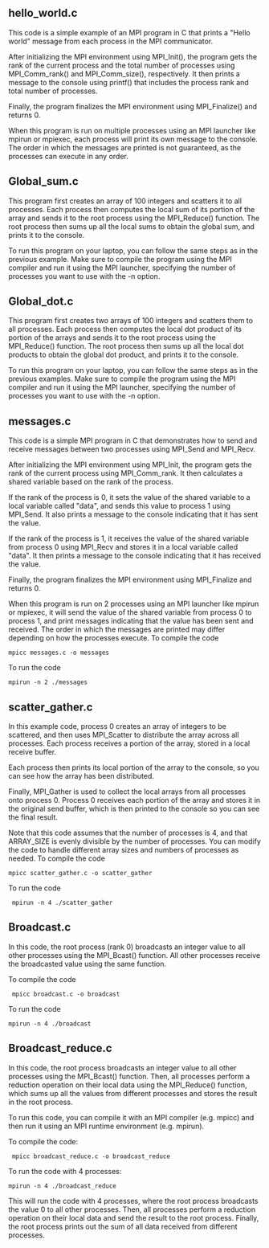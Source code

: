 ## hello_world.c
This code is a simple example of an MPI program in C that prints a "Hello world" message from each process in the MPI communicator.

After initializing the MPI environment using MPI_Init(), the program gets the rank of the current process and the total number of processes using MPI_Comm_rank() and MPI_Comm_size(), respectively. It then prints a message to the console using printf() that includes the process rank and total number of processes.

Finally, the program finalizes the MPI environment using MPI_Finalize() and returns 0.

When this program is run on multiple processes using an MPI launcher like mpirun or mpiexec, each process will print its own message to the console. The order in which the messages are printed is not guaranteed, as the processes can execute in any order.

## Global_sum.c

This program first creates an array of 100 integers and scatters it to all processes. Each process then computes the local sum of its portion of the array and sends it to the root process using the MPI_Reduce() function. The root process then sums up all the local sums to obtain the global sum, and prints it to the console.

To run this program on your laptop, you can follow the same steps as in the previous example. Make sure to compile the program using the MPI compiler and run it using the MPI launcher, specifying the number of processes you want to use with the -n option.

## Global_dot.c

This program first creates two arrays of 100 integers and scatters them to all processes. Each process then computes the local dot product of its portion of the arrays and sends it to the root process using the MPI_Reduce() function. The root process then sums up all the local dot products to obtain the global dot product, and prints it to the console.

To run this program on your laptop, you can follow the same steps as in the previous examples. Make sure to compile the program using the MPI compiler and run it using the MPI launcher, specifying the number of processes you want to use with the -n option.
## messages.c
This code is a simple MPI program in C that demonstrates how to send and receive messages between two processes using MPI_Send and MPI_Recv.

After initializing the MPI environment using MPI_Init, the program gets the rank of the current process using MPI_Comm_rank. It then calculates a shared variable based on the rank of the process.

If the rank of the process is 0, it sets the value of the shared variable to a local variable called "data", and sends this value to process 1 using MPI_Send. It also prints a message to the console indicating that it has sent the value.

If the rank of the process is 1, it receives the value of the shared variable from process 0 using MPI_Recv and stores it in a local variable called "data". It then prints a message to the console indicating that it has received the value.

Finally, the program finalizes the MPI environment using MPI_Finalize and returns 0.

When this program is run on 2 processes using an MPI launcher like mpirun or mpiexec, it will send the value of the shared variable from process 0 to process 1, and print messages indicating that the value has been sent and received. The order in which the messages are printed may differ depending on how the processes execute.
To compile the code

```mpicc messages.c -o messages```

To run the code

```mpirun -n 2 ./messages```
## scatter_gather.c
In this example code, process 0 creates an array of integers to be scattered, and then uses MPI_Scatter to distribute the array across all processes. Each process receives a portion of the array, stored in a local receive buffer.

Each process then prints its local portion of the array to the console, so you can see how the array has been distributed.

Finally, MPI_Gather is used to collect the local arrays from all processes onto process 0. Process 0 receives each portion of the array and stores it in the original send buffer, which is then printed to the console so you can see the final result.

Note that this code assumes that the number of processes is 4, and that ARRAY_SIZE is evenly divisible by the number of processes. You can modify the code to handle different array sizes and numbers of processes as needed.
To compile the code

 ```mpicc scatter_gather.c -o scatter_gather```
 
To run the code

``` mpirun -n 4 ./scatter_gather```
 
 ## Broadcast.c
 In this code, the root process (rank 0) broadcasts an integer value to all other processes using the MPI_Bcast() function. All other processes receive the broadcasted value using the same function.
 
 To compile the code

 ``` mpicc broadcast.c -o broadcast```
 
To run the code

``` mpirun -n 4 ./broadcast ```
 ## Broadcast_reduce.c
 
 In this code, the root process broadcasts an integer value to all other processes using the MPI_Bcast() function. Then, all processes perform a reduction operation on their local data using the MPI_Reduce() function, which sums up all the values from different processes and stores the result in the root process.

 
To run this code, you can compile it with an MPI compiler (e.g. mpicc) and then run it using an MPI runtime environment (e.g. mpirun). 

To compile the code:

``` mpicc broadcast_reduce.c -o broadcast_reduce```

To run the code with 4 processes:

```mpirun -n 4 ./broadcast_reduce```

This will run the code with 4 processes, where the root process broadcasts the value 0 to all other processes. Then, all processes perform a reduction operation on their local data and send the result to the root process. Finally, the root process prints out the sum of all data received from different processes.






